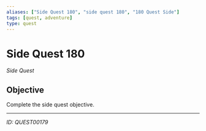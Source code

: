 ```yaml
---
aliases: ["Side Quest 180", "side quest 180", "180 Quest Side"]
tags: [quest, adventure]
type: quest
---
```


# Side Quest 180

*Side Quest*

## Objective
Complete the side quest objective.

---
*ID: QUEST00179*